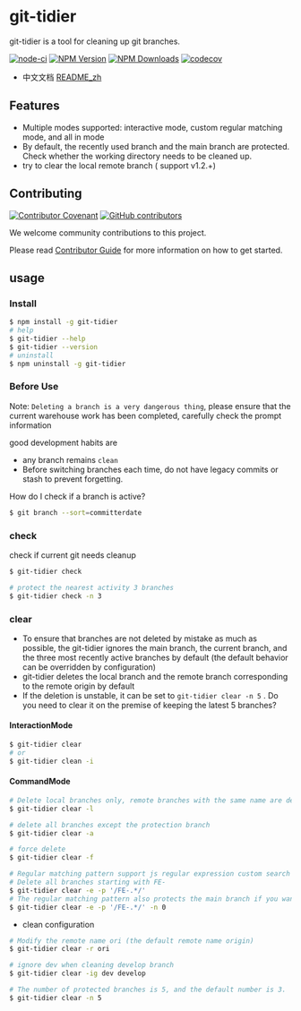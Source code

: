 # git-tidier

git-tidier is a tool for cleaning up git branches. 

[![node-ci](https://github.com/bridgewwater/git-tidier/workflows/node-ci/badge.svg?branch=main)](https://github.com/bridgewwater/git-tidier/actions/workflows/node-ci.yml)
[![NPM Version](http://img.shields.io/npm/v/git-tidier.svg?style=flat)](https://www.npmjs.org/package/git-tidier)
[![NPM Downloads](https://img.shields.io/npm/dm/git-tidier.svg?style=flat)](https://npmcharts.com/compare/git-tidier?minimal=true)
[![codecov](https://codecov.io/gh/bridgewwater/git-tidier/branch/main/graph/badge.svg)](https://codecov.io/gh/bridgewwater/git-tidier)

- 中文文档 [README_zh](https://github.com/bridgewwater/git-tidier/blob/main/README_zh.md)

## Features

- Multiple modes supported: interactive mode, custom regular matching mode, and all in mode
- By default, the recently used branch and the main branch are protected. Check whether the working directory needs to be cleaned up.
- try to clear the local remote branch ( support v1.2.+)

## Contributing

[![Contributor Covenant](https://img.shields.io/badge/contributor%20covenant-v1.4-ff69b4.svg)](.github/CONTRIBUTING_DOC/CODE_OF_CONDUCT.md)
[![GitHub contributors](https://img.shields.io/github/contributors/bridgewwater/template-golang-lib)](https://github.com/bridgewwater/template-golang-lib/graphs/contributors)

We welcome community contributions to this project.

Please read [Contributor Guide](.github/CONTRIBUTING_DOC/CONTRIBUTING.md) for more information on how to get started.

## usage

### Install

```bash
$ npm install -g git-tidier
# help
$ git-tidier --help
$ git-tidier --version
# uninstall
$ npm uninstall -g git-tidier
```

### Before Use

Note: `Deleting a branch is a very dangerous thing`, please ensure that the current warehouse work has been completed, carefully check the prompt information

good development habits are

- any branch remains `clean`
- Before switching branches each time, do not have legacy commits or stash to prevent forgetting.

How do I check if a branch is active?

```bash
$ git branch --sort=committerdate
```

### check

check if current git needs cleanup

```bash
$ git-tidier check

# protect the nearest activity 3 branches
$ git-tidier check -n 3
```

### clear

- To ensure that branches are not deleted by mistake as much as possible, the git-tidier ignores the main branch, the current branch, and the three most recently active branches by default (the default behavior can be overridden by configuration)
- git-tidier deletes the local branch and the remote branch corresponding to the remote origin by default
- If the deletion is unstable, it can be set to `git-tidier clear -n 5` . Do you need to clear it on the premise of keeping the latest 5 branches?

#### InteractionMode

```bash
$ git-tidier clear
# or
$ git-tidier clean -i
```

#### CommandMode

```bash
# Delete local branches only, remote branches with the same name are deleted by default
$ git-tidier clear -l

# delete all branches except the protection branch
$ git-tidier clear -a

# force delete
$ git-tidier clear -f

# Regular matching pattern support js regular expression custom search branch
# Delete all branches starting with FE-
$ git-tidier clear -e -p '/FE-.*/'
# The regular matching pattern also protects the main branch if you want to remove all set -n 0
$ git-tidier clear -e -p '/FE-.*/' -n 0
```

- clean configuration

```bash
# Modify the remote name ori (the default remote name origin)
$ git-tidier clear -r ori

# ignore dev when cleaning develop branch
$ git-tidier clear -ig dev develop

# The number of protected branches is 5, and the default number is 3.
$ git-tidier clear -n 5
```